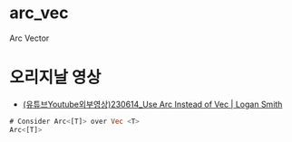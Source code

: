 # arc_vec
Arc Vector

# 오리지날 영상
- [(유튜브Youtube외부영상)230614_Use Arc Instead of Vec | Logan Smith](https://youtu.be/A4cKi7PTJSs?si=H4r7BYRrw6rTGp4a)

```rs
# Consider Arc<[T]> over Vec <T>
Arc<[T]>
```
